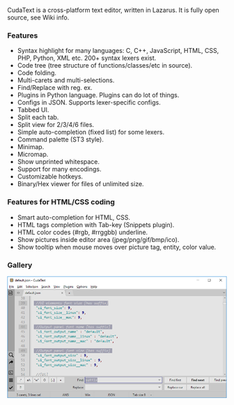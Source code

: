 CudaText is a cross-platform text editor, written in Lazarus. It is fully open source, see Wiki info.

### Features

- Syntax highlight for many languages: C, C++, JavaScript, HTML, CSS, PHP, Python, XML etc. 200+ syntax lexers exist.
- Code tree (tree structure of functions/classes/etc in source).
- Code folding.
- Multi-carets and multi-selections.
- Find/Replace with reg. ex.
- Plugins in Python language. Plugins can do lot of things.
- Configs in JSON. Supports lexer-specific configs.
- Tabbed UI.
- Split each tab.
- Split view for 2/3/4/6 files.
- Simple auto-completion (fixed list) for some lexers.
- Command palette (ST3 style).
- Minimap.
- Micromap.
- Show unprinted whitespace.
- Support for many encodings.
- Customizable hotkeys.
- Binary/Hex viewer for files of unlimited size.

### Features for HTML/CSS coding

- Smart auto-completion for HTML, CSS.
- HTML tags completion with Tab-key (Snippets plugin).
- HTML color codes (#rgb, #rrggbb) underline.
- Show pictures inside editor area (jpeg/png/gif/bmp/ico).
- Show tooltip when mouse moves over picture tag, entity, color value.

### Gallery

![Multi-selections, Replace dialog at bottom](img/cudatext-main.png)
